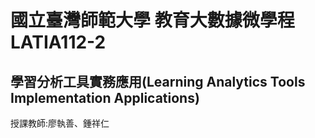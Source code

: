 # 國立臺灣師範大學 教育大數據微學程 LATIA112-2
## 學習分析工具實務應用(Learning Analytics Tools Implementation Applications)
授課教師:廖執善、鍾祥仁
